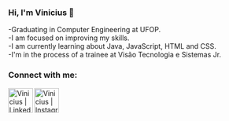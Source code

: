 ### Hi, I'm Vinicius :wave:

-Graduating in Computer Engineering at UFOP.<br>
-I am focused on improving my skills.<br>
-I am currently learning about Java, JavaScript, HTML and CSS.<br>
-I'm in the process of a trainee at Visão Tecnologia e Sistemas Jr.<br>

### Connect with me:


<a href="https://www.linkedin.com/in/vinicius-alochio/"><img align="left" alt="Vinicius | Linkedin" width="50px" src="https://image.flaticon.com/icons/png/512/49/49656.png" class=""></a>

<a href="https://www.instagram.com/vinicius.alochio/"><img align="left" alt="Vinicius | Instagram" width="50px" src="https://camo.githubusercontent.com/c80f9763ed06d4ab9fbcc1a74b8b74cd95e4c7f82d3f1f70233994f236a0faeb/68747470733a2f2f63646e2e6a7364656c6976722e6e65742f6e706d2f73696d706c652d69636f6e734076332f69636f6e732f696e7374616772616d2e737667" class=""></a>

